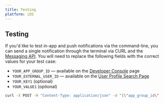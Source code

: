 ```yaml
---
title: Testing
platform: iOS
---
```

## Testing

If you'd like to test in-app and push notifications via the command-line, you can send a single notification through the terminal via CURL and the [Messaging API][29]. You will need to replace the following fields with the correct values for your test case:

- `YOUR_APP_GROUP_ID` — available on the [Developer Console][30] page
- `YOUR_EXTERNAL_USER_ID` — available on the [User Profile Search Page][31]
- `YOUR_KEY1` (optional)
- `YOUR_VALUE1` (optional)

```bash
curl -X POST -H "Content-Type: application/json" -d "{\"app_group_id\":\"YOUR_APP_GROUP_ID\",\"external_user_ids\":[\"YOUR_EXTERNAL_USER_ID\"],\"messages\":{\"apple_push\":{\"alert\":\"Test push\",\"extra\":{\"YOUR_KEY1\":\"YOUR_VALUE1\"}}}}" https://api.appboy.com/messages/send
```

[29]: /REST_APIs/Messaging
[30]: https://dashboard.appboy.com/app_settings/api_settings/
[31]: https://dashboard.appboy.com/users/user_search/user-search/
